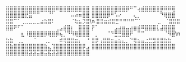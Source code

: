 ⣿⣿⣿⣿⣿⣿⣿⣿⣿⣿⣿⣿⣿⠿⣿⣿⣿⣿⣿⣿⣿⣿
⣿⣿⣿⣿⣿⣿⣿⣿⣿⡿⠛⠉⢴⣾⣿⣿⣿⣿⡿⠿⠿⢿
⣿⣿⣿⣿⣿⣟⣭⠉⠉⠀⠀⠈⠁⠀⠀⠀⠀⠤⠴⠶⣿⣿
⣿⣿⣿⣿⡿⠛⠡⠔⠀⠀⠀⢄⡀⠀⠀⠀⠀⠀⠙⢿⣿⣿
⣿⣿⠉⠁⢀⣀⣀⣀⣀⣴⣷⣿⠇⠀⠀⠀⠀⠈⢷⣦⡹⣿\n
⣿⣿⣶⣾⣿⣛⠛⠛⠛⠛⠉⠁⠀⠀⠀⠀⣀⠀⠈⣿⣿⣿
⣿⣿⠟⠋⠁⠀⠀⠀⠀⠀⠀⠀⠀⢀⣠⣾⣿⡆⠀⣿⣿⣿
⡟⠁⠀⠀⠀⠀⣠⣴⣶⣤⣴⣶⣾⠿⣿⣿⣿⣇⣼⣿⣿⣿
⠀⠀⠀⠀⣆⠸⣿⣿⣿⣿⡿⢿⣿⡿⢦⡈⠙⠻⢿⣿⣿⣿
⠀⡀⠀⠀⠈⠙⣛⣛⣿⣿⠟⠀⠉⠉⠀⠀⠀⠀⠀⠈⠻⣿\n
⣷⣷⠀⢀⡀⠀⠀⠈⠀⠀⢀⡀⠀⠀⠾⢿⣿⣿⣶⡄⠀⠘
⣿⡿⢠⣿⣿⣶⣤⣦⣄⡀⠙⢿⣦⣤⣐⣛⣻⣿⣿⣷⣷⠀
⣿⣷⣿⣿⣿⣿⣿⣿⣿⣿⣷⣄⢹⣿⣿⣿⣿⣿⣿⣿⡿⣠
⣿⣿⣿⣿⣿⣿⣿⣿⣿⣿⣿⣿⣿⣿⣿⣿⣿⣿⣿⣿⣿⣿
⣿⣿⣿⣿⣿⣿⣽⣽⣭⣿⣭⣯⣽⣽⣿⣿⣿⣿⣿⣿⣿⣿
